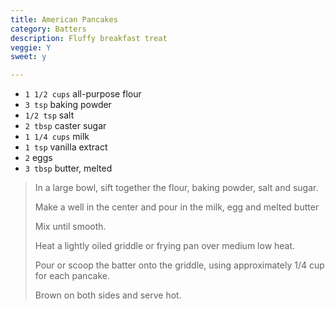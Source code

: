 ```yaml
---
title: American Pancakes
category: Batters
description: Fluffy breakfast treat
veggie: Y
sweet: y 

--- 
```

* `1 1/2 cups` all-purpose flour
* `3 tsp` baking powder
* `1/2 tsp` salt
* `2 tbsp` caster sugar
* `1 1/4 cups` milk
* `1 tsp` vanilla extract
* `2` eggs
* `3 tbsp` butter, melted
 
> In a large bowl, sift together the flour, baking powder, salt and sugar.
>
> Make a well in the center and pour in the milk, egg and melted butter
>
> Mix until smooth.
>
> Heat a lightly oiled griddle or frying pan over medium low heat.
>
> Pour or scoop the batter onto the griddle, using approximately 1/4 cup for each pancake.
>
> Brown on both sides and serve hot.
